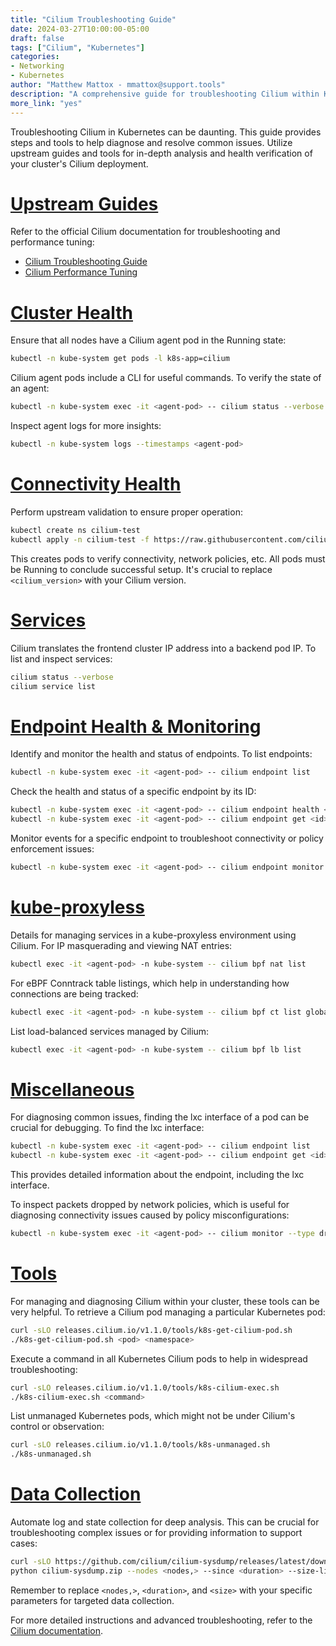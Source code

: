 ```yaml
---
title: "Cilium Troubleshooting Guide"
date: 2024-03-27T10:00:00-05:00
draft: false
tags: ["Cilium", "Kubernetes"]
categories:
- Networking
- Kubernetes
author: "Matthew Mattox - mmattox@support.tools"
description: "A comprehensive guide for troubleshooting Cilium within Kubernetes clusters."
more_link: "yes"
---
```


Troubleshooting Cilium in Kubernetes can be daunting. This guide provides steps and tools to help diagnose and resolve common issues. Utilize upstream guides and tools for in-depth analysis and health verification of your cluster's Cilium deployment.

<!--more-->

# [Upstream Guides](#upstream-guides)

Refer to the official Cilium documentation for troubleshooting and performance tuning:

- [Cilium Troubleshooting Guide](https://docs.cilium.io/en/stable/operations/troubleshooting/)
- [Cilium Performance Tuning](https://docs.cilium.io/en/stable/operations/performance/tuning/)

# [Cluster Health](#cluster-health)

Ensure that all nodes have a Cilium agent pod in the Running state:

```bash
kubectl -n kube-system get pods -l k8s-app=cilium
```

Cilium agent pods include a CLI for useful commands. To verify the state of an agent:

```bash
kubectl -n kube-system exec -it <agent-pod> -- cilium status --verbose
```

Inspect agent logs for more insights:

```bash
kubectl -n kube-system logs --timestamps <agent-pod>
```

# [Connectivity Health](#connectivity-health)

Perform upstream validation to ensure proper operation:

```bash
kubectl create ns cilium-test
kubectl apply -n cilium-test -f https://raw.githubusercontent.com/cilium/cilium/<cilium_version>/examples/kubernetes/connectivity-check/connectivity-check.yaml
```

This creates pods to verify connectivity, network policies, etc. All pods must be Running to conclude successful setup. It's crucial to replace `<cilium_version>` with your Cilium version.

# [Services](#services)

Cilium translates the frontend cluster IP address into a backend pod IP. To list and inspect services:

```bash
cilium status --verbose
cilium service list
```

# [Endpoint Health & Monitoring](#endpoint-health--monitoring)

Identify and monitor the health and status of endpoints. To list endpoints:

```bash
kubectl -n kube-system exec -it <agent-pod> -- cilium endpoint list
```

Check the health and status of a specific endpoint by its ID:

```bash
kubectl -n kube-system exec -it <agent-pod> -- cilium endpoint health <id>
kubectl -n kube-system exec -it <agent-pod> -- cilium endpoint get <id>
```

Monitor events for a specific endpoint to troubleshoot connectivity or policy enforcement issues:

```bash
kubectl -n kube-system exec -it <agent-pod> -- cilium endpoint monitor --related-to <id>
```

# [kube-proxyless](#kube-proxyless)

Details for managing services in a kube-proxyless environment using Cilium. For IP masquerading and viewing NAT entries:

```bash
kubectl exec -it <agent-pod> -n kube-system -- cilium bpf nat list
```

For eBPF Conntrack table listings, which help in understanding how connections are being tracked:

```bash
kubectl exec -it <agent-pod> -n kube-system -- cilium bpf ct list global
```

List load-balanced services managed by Cilium:

```bash
kubectl exec -it <agent-pod> -n kube-system -- cilium bpf lb list
```

# [Miscellaneous](#miscellaneous)

For diagnosing common issues, finding the lxc interface of a pod can be crucial for debugging. To find the lxc interface:

```bash
kubectl -n kube-system exec -it <agent-pod> -- cilium endpoint list
kubectl -n kube-system exec -it <agent-pod> -- cilium endpoint get <id>
```

This provides detailed information about the endpoint, including the lxc interface.

To inspect packets dropped by network policies, which is useful for diagnosing connectivity issues caused by policy misconfigurations:

```bash
kubectl -n kube-system exec -it <agent-pod> -- cilium monitor --type drop
```

# [Tools](#tools)

For managing and diagnosing Cilium within your cluster, these tools can be very helpful. To retrieve a Cilium pod managing a particular Kubernetes pod:

```bash
curl -sLO releases.cilium.io/v1.1.0/tools/k8s-get-cilium-pod.sh
./k8s-get-cilium-pod.sh <pod> <namespace>
```

Execute a command in all Kubernetes Cilium pods to help in widespread troubleshooting:

```bash
curl -sLO releases.cilium.io/v1.1.0/tools/k8s-cilium-exec.sh
./k8s-cilium-exec.sh <command>
```

List unmanaged Kubernetes pods, which might not be under Cilium's control or observation:

```bash
curl -sLO releases.cilium.io/v1.1.0/tools/k8s-unmanaged.sh
./k8s-unmanaged.sh
```

# [Data Collection](#data-collection)

Automate log and state collection for deep analysis. This can be crucial for troubleshooting complex issues or for providing information to support cases:

```bash
curl -sLO https://github.com/cilium/cilium-sysdump/releases/latest/download/cilium-sysdump.zip
python cilium-sysdump.zip --nodes <nodes,> --since <duration> --size-limit <size>
```

Remember to replace `<nodes,>`, `<duration>`, and `<size>` with your specific parameters for targeted data collection.

For more detailed instructions and advanced troubleshooting, refer to the [Cilium documentation](https://docs.cilium.io/).
